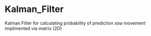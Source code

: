 # Kalman_Filter
Kalman Filter for calculating probability of prediction שמג movement implimented via matrix (2D)
